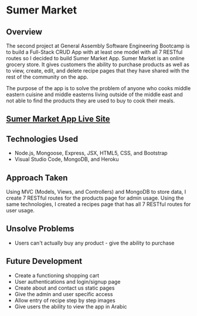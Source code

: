 # Sumer Market

## Overview

The second project at General Assembly Software Engineering Bootcamp is to build a Full-Stack CRUD App with at least one model with all 7 RESTful routes so I decided to build Sumer Market App. Sumer Market is an online grocery store. It gives customers the ability to purchase products as well as to view, create, edit, and delete recipe pages that they have shared with the rest of the community on the app. 

The purpose of the app is to solve the problem of anyone who cooks middle eastern cuisine and middle easterns living outside of the middle east and not able to find the products they are used to buy to cook their meals.

## [Sumer Market App Live Site](https://sumer-market.herokuapp.com/)

## Technologies Used
- Node.js, Mongoose, Express, JSX, HTML5, CSS, and Bootstrap
- Visual Studio Code, MongoDB, and Heroku 

## Approach Taken
Using MVC (Models, Views, and Controllers) and MongoDB to store data, I create 7 RESTful routes for the products page for admin usage. Using the same technologies, I created a recipes page that has all 7 RESTful routes for user usage.

## Unsolve Problems
- Users can't actually buy any product - give the ability to purchase

## Future Development
- Create a functioning shopping cart
- User authentications and login/signup page
- Create about and contact us static pages
- Give the admin and user specific access
- Allow entry of recipe step by step images
- Give users the ability to view the app in Arabic